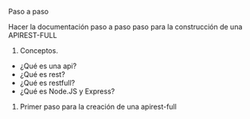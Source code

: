 Paso a paso

Hacer la documentación paso a paso paso para la construcción de una APIREST-FULL

1. Conceptos.

- ¿Qué es una api?
- ¿Qué es rest?
- ¿Qué es restfull?
- ¿Qué es Node.JS y Express?

1. Primer paso para la creación de una apirest-full

